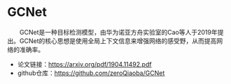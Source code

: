 # GCNet
&emsp;&emsp;GCNet是一种目标检测模型，由华为诺亚方舟实验室的Cao等人于2019年提出。GCNet的核心思想是使用全局上下文信息来增强网络的感受野，从而提高网络的准确率。

- 论文链接：https://arxiv.org/pdf/1904.11492.pdf
- github仓库：https://github.com/zeroQiaoba/GCNet